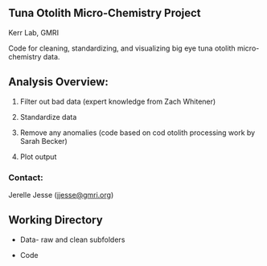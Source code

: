 ## Tuna Otolith Micro-Chemistry Project

Kerr Lab, GMRI

Code for cleaning, standardizing, and visualizing big eye tuna otolith micro-chemistry data.

## Analysis Overview:

1.  Filter out bad data (expert knowledge from Zach Whitener)

2.  Standardize data

3.  Remove any anomalies (code based on cod otolith processing work by Sarah Becker)

4.  Plot output

### Contact:

Jerelle Jesse ([jjesse\@gmri.org](mailto:jjesse@gmri.org))

## Working Directory

-   Data- raw and clean subfolders

-   Code

